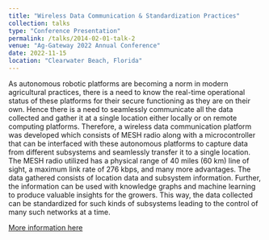 ```yaml
---
title: "Wireless Data Communication & Standardization Practices"
collection: talks
type: "Conference Presentation"
permalink: /talks/2014-02-01-talk-2
venue: "Ag-Gateway 2022 Annual Conference"
date: 2022-11-15
location: "Clearwater Beach, Florida"
---
```


As autonomous robotic platforms are becoming a norm in modern agricultural practices, there is a need to know the real-time operational status of these platforms for their secure functioning as they are on their own. Hence there is a need to seamlessly communicate all the data collected and gather it at a single location either locally or on remote computing platforms. Therefore, a wireless data communication platform was developed which consists of MESH radio along with a microcontroller that can be interfaced with these autonomous platforms to capture data from different subsystems and seamlessly transfer it to a single location. The MESH radio utilized has a physical range of 40 miles (60 km) line of sight, a maximum link rate of 276 kbps, and many more advantages. The data gathered consists of location data and subsystem information. Further, the information can be used with knowledge graphs and machine learning to produce valuable insights for the growers. This way, the data collected can be standardized for such kinds of subsystems leading to the control of many such networks at a time.

[More information here](https://twitter.com/KSU_PrecisionAg/status/1604607626695827460?s=20)
